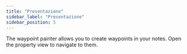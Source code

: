 ```yaml
---
title: "Presentazione"
sidebar_label: "Presentazione"
sidebar_position: 5
---
```


The waypoint painter allows you to create waypoints in your notes. Open the property view to navigate to them.
